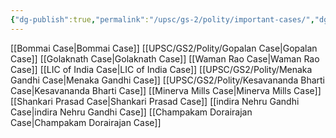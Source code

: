 ```yaml
---
{"dg-publish":true,"permalink":"/upsc/gs-2/polity/important-cases/","dgHomeLink":true,"dgPassFrontmatter":false}
---
```


[[Bommai Case|Bommai Case]]
[[UPSC/GS2/Polity/Gopalan Case|Gopalan Case]]
[[Golaknath Case|Golaknath Case]]
[[Waman Rao Case|Waman Rao Case]]
[[LIC of India Case|LIC of India Case]]
[[UPSC/GS2/Polity/Menaka Gandhi Case|Menaka Gandhi Case]]
[[UPSC/GS2/Polity/Kesavananda Bharti Case|Kesavananda Bharti Case]]
[[Minerva Mills Case|Minerva Mills Case]]
[[Shankari Prasad Case|Shankari Prasad Case]]
[[indira Nehru Gandhi Case|indira Nehru Gandhi Case]]
[[Champakam Dorairajan Case|Champakam Dorairajan Case]]
